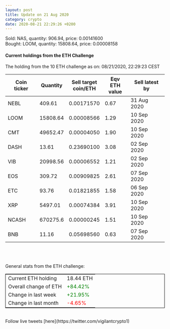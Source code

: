 ```yaml
---
layout: post
title: Update on 21 Aug 2020
category: crypto
date: 2020-08-21 22:29:26 +0200
---
```

<!-- Global site tag (gtag.js) - Google Analytics -->
<script async src="https://www.googletagmanager.com/gtag/js?id=UA-103831149-5"></script>
<script>
  window.dataLayer = window.dataLayer || [];
  function gtag(){dataLayer.push(arguments);}
  gtag('js', new Date());

  gtag('config', 'UA-103831149-5');
</script>
Sold: NAS, quantity:       906.94, price:   0.00141600<br>Bought: LOOM, quantity:     15808.64, price:   0.00008158<br>

#### Current holdings from the ETH Challenge

The holding from the 10 ETH challenge as on: 08/21/2020, 22:29:23 CEST

|Coin ticker|Quantity|Sell target<br>coin/ETH|Eqv ETH<br>value|Sell latest by|
|-----------|--------|-----------|-----------|--------------|
NEBL|409.61|  0.00171570|0.67|31 Aug 2020|
LOOM|15808.64|  0.00008566|1.29|10 Sep 2020|
CMT|49652.47|  0.00004050|1.90|10 Sep 2020|
DASH|13.61|  0.23690100|3.08|02 Sep 2020|
VIB|20998.56|  0.00006552|1.21|02 Sep 2020|
EOS|309.72|  0.00909825|2.61|07 Sep 2020|
ETC|93.76|  0.01821855|1.58|06 Sep 2020|
XRP|5497.01|  0.00074384|3.91|10 Sep 2020|
NCASH|670275.6|  0.00000245|1.51|10 Sep 2020|
BNB|11.16|  0.05698560|0.63|07 Sep 2020|

<br>
<br>
<br>
General stats from the ETH challenge:

<table style="border:1px solid black;margin-left:auto;margin-right:auto;">
	<tbody>
	<tr>
		<td>Current ETH holding</td>
		<td>     18.44 ETH</td>
	</tr>
	<tr>
		<td>Overall change of ETH</td>
		<td><font color="green">+84.42%</font></td>
	</tr>
	<tr>
		<td>Change in last week</td>
		<td><font color="green">+21.95%</font></td>
	</tr>
	<tr>
		<td>Change in last month</td>
		<td><font color="red">-4.65%</font></td>
	</tr>
	</tbody>
</table>

<br>
Follow live tweets [here](https://twitter.com/vigilantcrypto1)
<br>
<br>